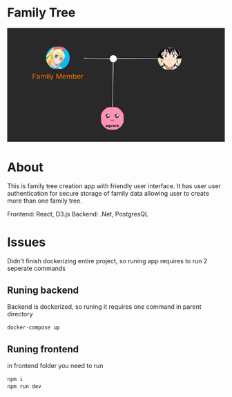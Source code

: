 # Family Tree

<p align="center">
<img src="logo.png">
</p>

# About
This is family tree creation app with friendly user interface. It has user user authentication for secure storage of family data allowing user to create more than one family tree. 

Frontend: React, D3.js
Backend: .Net, PostgresQL

# Issues
Didn't finish dockerizing entire project, so runing app requires to run 2 seperate commands
## Runing backend
Backend is dockerized, so runing it requires one command in parent directory
```bash
docker-compose up
```

## Runing frontend
in frontend folder you need to run
```bash
npm i
npm run dev
```


